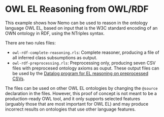 # OWL EL Reasoning from OWL/RDF

This example shows how Nemo can be used to reason in the ontology language OWL EL,
based on input that is the W3C standard encoding of an OWN ontology in RDF, using
the NTriples syntax. 

There are two rules files:
- `owl-rdf-complete-reasoning.rls`: Complete reasoner, producing a file of all inferred class subsumptions as output.
- `owl-rdf-preprocessing.rls`: Preprocessing only, producing seven CSV files with preprocesed ontology axioms as ouput.
  These output files can be used by the [Datalog program for EL reasoning on preprocessed CSVs](https://github.com/knowsys/nemo-examples/tree/main/examples/owl-el/from-preprocessed-csv).

The files can be used on other OWL EL ontologies by changing the `@source` declaration in the files.
However, this proof of concept is not meant to be a production-ready OWL tool, and it only supports selected features
(arguably those that are most important for OWL EL) and may produce incorrect results on ontologies that use other
language features.





